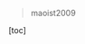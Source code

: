 > maoist2009

[toc]







<!--stackedit_data:
eyJoaXN0b3J5IjpbMjEyMjg2OTg3OCwtMTg3NzkzNjIwMSw4Nz
Q2NzI3MDAsMTc2MzMyODc3NiwtMjcwMTg5OTE5LC0xMjE5MjY3
ODEyLC01NTc2OTcxNjgsMTYxNDEzODExMiw2NzY0NjUzNjgsNj
UwMTcxOTEwLC0zNDQyNDE5MTYsNDMzNDgxODUyLC03OTU1ODMw
ODEsLTE5NDMyMzg2OTQsLTk2MzAyNzk0MywtMTM2MDUyNjg3OC
w2MjIwMDc5NjIsMTU1MjgxMjkxLC0xNDg3MDU4MDg5LDEwNTc1
NzU0OV19
-->